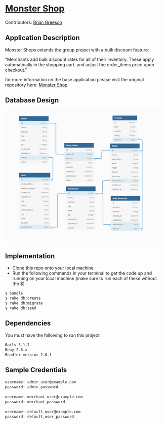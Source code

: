 # [Monster Shop](https://monster-shops.herokuapp.com/ "Monster Shop Final Project")

Contributors:
[Brian Greeson](https://github.com/brian-greeson "Brian Greeson's GitHub Profile")


## Application Description
Monster Shops extends the group project with a bulk discount feature:

"Merchants add bulk discount rates for all of their inventory. These apply automatically in the shopping cart, and adjust the order_items price upon checkout."

for more information on the base application please visit the original repository here: [Monster Shop](https://github.com/brian-greeson/monster_shop_2001 "Base Repository")

## Database Design
![Database Diagram](https://github.com/brian-greeson/monster_shop_2001_final/raw/master/db_diag.png "Monster Shop Database Layout")

## Implementation

- Clone this repo onto your local machine
- Run the following commands in your terminal to get the code up and running on your local machine (make sure to run each of these without the $)

```
$ bundle
$ rake db:create
$ rake db:migrate
$ rake db:seed
```

## Dependencies
You must have the following to run this project
```
Rails 5.1.7
Ruby 2.6.x
Bundler version 2.0.1
```


## Sample Credentials
```
username: admin_user@example.com
password: admin_password

username: merchant_user@example.com
password: merchant_password

username: default_user@example.com
password: default_user_password
```


